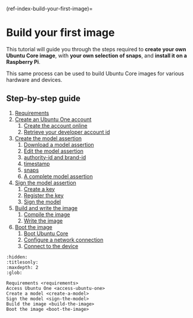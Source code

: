 (ref-index-build-your-first-image)=
# Build your first image

This tutorial will guide you through the steps required to **create your own Ubuntu Core image**, with **your own selection of snaps**, and **install it on a Raspberry Pi**.  

This same process can be used to build Ubuntu Core images for various hardware and devices.

## Step-by-step guide



1. [Requirements](requirements)
1. [Create an Ubuntu One account](access-ubuntu-one)
   1. [Create the account online](access-ubuntu-one.md#create-an-ubuntu-one-account)
   1. [Retrieve your developer account id](access-ubuntu-one.md#retrieve-your-developer-account-id)
1. [Create the model assertion](create-a-model)
   1. [Download a model assertion](create-a-model.md#download-a-model-file)
   1. [Edit the model assertion](create-a-model.md#edit-the-model-file)
   1. [authority-id and brand-id](create-a-model.md#authority-id-and-brand-id)
   1. [timestamp](create-a-model.md#timestamp)
   1. [snaps](create-a-model.md#snaps)
   1. [A complete model assertion](create-a-model.md#complete-model-example)
1. [Sign the model assertion](sign-the-model)
   1. [Create a key](sign-the-model.md#create-a-key)
   1. [Register the key](sign-the-model.md#register-the-key)
   1. [Sign the model](sign-the-model.md#sign-the-model)
1. [Build and write the image](build-the-image)
   1. [Compile the image](build-the-image.md#compile-the-image)
   1. [Write the image](build-the-image.md#write-the-image)
1. [Boot the image](boot-the-image)
   1. [Boot Ubuntu Core](boot-the-image.md#boot-ubuntu-core)
   1. [Configure a network connection](boot-the-image.md#configure-a-network-connection)
   1. [Connect to the device](boot-the-image.md#connect-to-the-device)

```{toctree}
:hidden:
:titlesonly:
:maxdepth: 2
:glob:

Requirements <requirements>
Access Ubuntu One <access-ubuntu-one>
Create a model <create-a-model>
Sign the model <sign-the-model>
Build the image <build-the-image>
Boot the image <boot-the-image>
